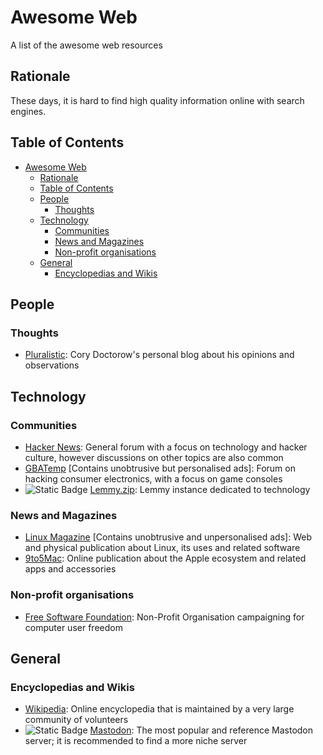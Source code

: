 # Awesome Web

A list of the awesome web resources

## Rationale

These days, it is hard to find high quality information online with search engines.

## Table of Contents

- [Awesome Web](#awesome-web)
  - [Rationale](#rationale)
  - [Table of Contents](#table-of-contents)
  - [People](#people)
    - [Thoughts](#thoughts)
  - [Technology](#technology)
    - [Communities](#communities)
    - [News and Magazines](#news-and-magazines)
    - [Non-profit organisations](#non-profit-organisations)
  - [General](#general)
    - [Encyclopedias and Wikis](#encyclopedias-and-wikis)

## People

### Thoughts

- [Pluralistic](http://pluralistic.net):
  Cory Doctorow's personal blog about his opinions and observations

## Technology

### Communities

- [Hacker News](http://news.ycombinator.com/news):
  General forum with a focus on technology and hacker culture, however discussions on other topics are also common
- [GBATemp](http://gbatemp.net)
  \[Contains unobtrusive but personalised ads\]:
  Forum on hacking consumer electronics, with a focus on game consoles
- ![Static Badge](https://img.shields.io/badge/Fediverse-Lemmy-green?style=flat&logo=lemmy&logoColor=white)   [Lemmy.zip](http://lemmy.zip):
  Lemmy instance dedicated to technology

### News and Magazines

- [Linux Magazine](http://www.linux-magazine.com)
  \[Contains unobtrusive and unpersonalised ads\]:
  Web and physical publication about Linux, its uses and related software
- [9to5Mac](http://9to5mac.com):
  Online publication about the Apple ecosystem and related apps and accessories

### Non-profit organisations

- [Free Software Foundation](http://www.fsf.org):
  Non-Profit Organisation campaigning for computer user freedom

## General

### Encyclopedias and Wikis

- [Wikipedia](http://wikipedia.org):
  Online encyclopedia that is maintained by a very large community of volunteers
- ![Static Badge](https://img.shields.io/badge/Fediverse-Mastodon-green?style=flat&logo=mastodon&logoColor=white)
 [Mastodon](http://mastodon.social):
  The most popular and reference Mastodon server; it is recommended to find a more niche server